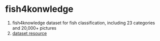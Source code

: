 # fish4konwledge
1. fish4knowledge dataset for fish classification, including 23 categories and 20,000+ pictures
2. [dataset resource](http://groups.inf.ed.ac.uk/f4k/GROUNDTRUTH/RECOG/)
